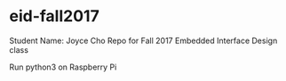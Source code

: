 # eid-fall2017
Student Name: Joyce Cho 
Repo for Fall 2017 Embedded Interface Design class

Run python3 on Raspberry Pi  
